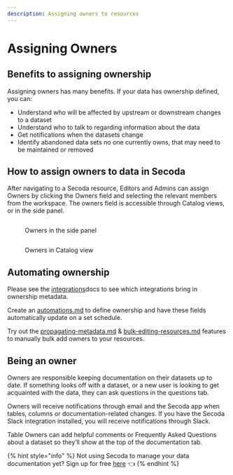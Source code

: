 ```yaml
---
description: Assigning owners to resources
---
```


# Assigning Owners

## **Benefits to assigning ownership**

Assigning owners has many benefits. If your data has ownership defined, you can:

* Understand who will be affected by upstream or downstream changes to a dataset
* Understand who to talk to regarding information about the data
* Get notifications when the datasets change
* Identify abandoned data sets no one currently owns, that may need to be maintained or removed

## **How to assign owners to data in Secoda**

After navigating to a Secoda resource, Editors and Admins can assign Owners by clicking the Owners field and selecting the relevant members from the workspace. The owners field is accessible through Catalog views, or in the side panel.

<figure><img src="https://secoda-public-media-assets.s3.amazonaws.com/5a8db21c-599c-473e-a1a4-7b501f9bc74e.png" alt=""><figcaption><p>Owners in the side panel</p></figcaption></figure>

<figure><img src="https://secoda-public-media-assets.s3.amazonaws.com/52fcae71-1c83-4397-99ca-1c1e301fb55a.png" alt=""><figcaption><p>Owners in Catalog view</p></figcaption></figure>

## Automating ownership

Please see the [integrations](../integrations/ "mention")docs to see which integrations bring in ownership metadata.

Create an [automations.md](../features/automations.md "mention") to define ownership and have these fields automatically update on a set schedule.

Try out the [propagating-metadata.md](add-documentation/propagating-metadata.md "mention") & [bulk-editing-resources.md](add-documentation/bulk-editing-resources.md "mention") features to manually bulk add owners to your resources.

## Being an owner

Owners are responsible keeping documentation on their datasets up to date. If something looks off with a dataset, or a new user is looking to get acquainted with the data, they can ask questions in the questions tab.

Owners will receive notifications through email and the Secoda app when tables, columns or documentation-related changes. If you have the Secoda Slack integration installed, you will receive notifications through Slack.

Table Owners can add helpful comments or Frequently Asked Questions about a dataset so they’ll show at the top of the documentation tab.

{% hint style="info" %}
Not using Secoda to manage your data documentation yet? Sign up for free [here](http://app.secoda.co/) 👈
{% endhint %}
